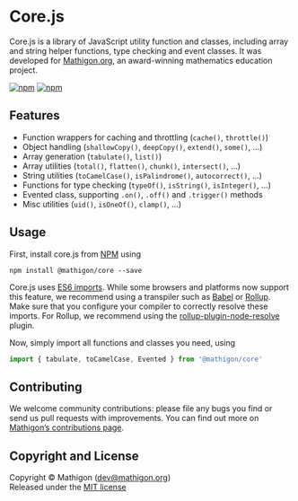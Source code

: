 # Core.js

Core.js is a library of JavaScript utility function and classes, including array
and string helper functions, type checking and event classes. It was developed
for [Mathigon.org](https://mathigon.org), an award-winning mathematics education
project.

[![npm](https://img.shields.io/npm/v/@mathigon/core.svg)](https://www.npmjs.com/package/@mathigon/core)
[![npm](https://img.shields.io/github/license/mathigon/core.js.svg)](https://github.com/mathigon/core.js/blob/master/LICENSE)


## Features

* Function wrappers for caching and throttling (`cache()`, `throttle()`)
* Object handling (`shallowCopy()`, `deepCopy()`, `extend()`, `some()`, …)
* Array generation (`tabulate()`, `list()`)
* Array utilities (`total()`, `flatten()`, `chunk()`, `intersect()`, …)
* String utilities (`toCamelCase()`, `isPalindrome()`, `autocorrect()`, …)
* Functions for type checking (`typeOf()`, `isString()`, `isInteger()`, …)
* Evented class, supporting `.on()`, `.off()` and `.trigger()` methods
* Misc utilities (`uid()`, `isOneOf()`, `clamp()`, …)


## Usage

First, install core.js from [NPM](https://www.npmjs.com/package/@mathigon/core)
using

```npm install @mathigon/core --save```

Core.js uses [ES6 imports](http://2ality.com/2014/09/es6-modules-final.html).
While some browsers and platforms now support this feature, we recommend using
a transpiler such as [Babel](http://babeljs.io/) or
[Rollup](https://rollupjs.org/).  Make sure that you configure your compiler to
correctly resolve these imports. For Rollup, we recommend using the
[rollup-plugin-node-resolve](https://github.com/rollup/rollup-plugin-node-resolve)
plugin.

Now, simply import all functions and classes you need, using

```js
import { tabulate, toCamelCase, Evented } from '@mathigon/core'
```


## Contributing

We welcome community contributions: please file any bugs you find or send us
pull requests with improvements. You can find out more on
[Mathigon’s contributions page](https://mathigon.org/contribute).


## Copyright and License

Copyright © Mathigon ([dev@mathigon.org](mailto:dev@mathigon.org))  
Released under the [MIT license](LICENSE)
